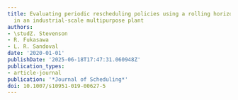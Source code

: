 ```yaml
---
title: Evaluating periodic rescheduling policies using a rolling horizon framework
  in an industrial-scale multipurpose plant
authors:
- \studZ. Stevenson
- R. Fukasawa
- L. R. Sandoval
date: '2020-01-01'
publishDate: '2025-06-18T17:47:31.060948Z'
publication_types:
- article-journal
publication: '*Journal of Scheduling*'
doi: 10.1007/s10951-019-00627-5
---
```


